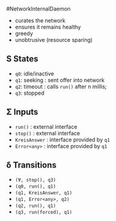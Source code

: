 #NetworkInternalDaemon
* curates the network
* ensures it remains healthy
* greedy
* unobtrusive (resource sparing)

## S States
* `q0`: idle/inactive
* `q1`: seeking : sent offer into network
* `q2`: timeout : calls `run()` after n millis;
* `q3`: stopped

## Σ Inputs
* `run()` : external interface
* `stop()` : external interface
* `KreisAnswer` : interface provided by `q1`
* `Error<any>` : interface provided by `q1`

## δ Transitions
* `(Ɐ, stop(), q3)`
* `(q0, run(), q1)`
* `(q1, KreisAnswer, q1)`
* `(q1, Error<any>, q2)`
* `(q2, run(), q1)`
* `(q3, run(forced), q1)`